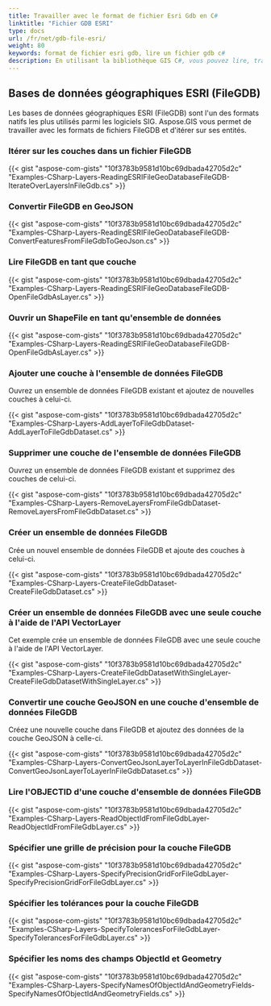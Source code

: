 ```yaml
---
title: Travailler avec le format de fichier Esri Gdb en C#
linktitle: "Fichier GDB ESRI"
type: docs
url: /fr/net/gdb-file-esri/
weight: 80
keywords: format de fichier esri gdb, lire un fichier gdb c#
description: En utilisant la bibliothèque GIS C#, vous pouvez lire, travailler, convertir ou manipuler le format de fichier FileGDB des bases de données géographiques ESRI.
---
```


## **Bases de données géographiques ESRI (FileGDB)**
Les bases de données géographiques ESRI (FileGDB) sont l'un des formats natifs les plus utilisés parmi les logiciels SIG. Aspose.GIS vous permet de travailler avec les formats de fichiers FileGDB et d'itérer sur ses entités.

### **Itérer sur les couches dans un fichier FileGDB**
{{< gist "aspose-com-gists" "10f3783b9581d10bc69dbada42705d2c" "Examples-CSharp-Layers-ReadingESRIFileGeoDatabaseFileGDB-IterateOverLayersInFileGdb.cs" >}}

### **Convertir FileGDB en GeoJSON**
{{< gist "aspose-com-gists" "10f3783b9581d10bc69dbada42705d2c" "Examples-CSharp-Layers-ReadingESRIFileGeoDatabaseFileGDB-ConvertFeaturesFromFileGdbToGeoJson.cs" >}}

### **Lire FileGDB en tant que couche**
{{< gist "aspose-com-gists" "10f3783b9581d10bc69dbada42705d2c" "Examples-CSharp-Layers-ReadingESRIFileGeoDatabaseFileGDB-OpenFileGdbAsLayer.cs" >}}

### **Ouvrir un ShapeFile en tant qu'ensemble de données**
{{< gist "aspose-com-gists" "10f3783b9581d10bc69dbada42705d2c" "Examples-CSharp-Layers-ReadingESRIFileGeoDatabaseFileGDB-OpenFileGdbAsLayer.cs" >}}

### **Ajouter une couche à l'ensemble de données FileGDB**
Ouvrez un ensemble de données FileGDB existant et ajoutez de nouvelles couches à celui-ci.

{{< gist "aspose-com-gists" "10f3783b9581d10bc69dbada42705d2c" "Examples-CSharp-Layers-AddLayerToFileGdbDataset-AddLayerToFileGdbDataset.cs" >}}

### **Supprimer une couche de l'ensemble de données FileGDB**
Ouvrez un ensemble de données FileGDB existant et supprimez des couches de celui-ci.

{{< gist "aspose-com-gists" "10f3783b9581d10bc69dbada42705d2c" "Examples-CSharp-Layers-RemoveLayersFromFileGdbDataset-RemoveLayersFromFileGdbDataset.cs" >}}

### **Créer un ensemble de données FileGDB**
Crée un nouvel ensemble de données FileGDB et ajoute des couches à celui-ci.

{{< gist "aspose-com-gists" "10f3783b9581d10bc69dbada42705d2c" "Examples-CSharp-Layers-CreateFileGdbDataset-CreateFileGdbDataset.cs" >}}

### **Créer un ensemble de données FileGDB avec une seule couche à l'aide de l'API VectorLayer**
Cet exemple crée un ensemble de données FileGDB avec une seule couche à l'aide de l'API VectorLayer.

{{< gist "aspose-com-gists" "10f3783b9581d10bc69dbada42705d2c" "Examples-CSharp-Layers-CreateFileGdbDatasetWithSingleLayer-CreateFileGdbDatasetWithSingleLayer.cs" >}}

### **Convertir une couche GeoJSON en une couche d'ensemble de données FileGDB**
Créez une nouvelle couche dans FileGDB et ajoutez des données de la couche GeoJSON à celle-ci.

{{< gist "aspose-com-gists" "10f3783b9581d10bc69dbada42705d2c" "Examples-CSharp-Layers-ConvertGeoJsonLayerToLayerInFileGdbDataset-ConvertGeoJsonLayerToLayerInFileGdbDataset.cs" >}}

### **Lire l'OBJECTID d'une couche d'ensemble de données FileGDB**
{{< gist "aspose-com-gists" "10f3783b9581d10bc69dbada42705d2c" "Examples-CSharp-Layers-ReadObjectIdFromFileGdbLayer-ReadObjectIdFromFileGdbLayer.cs" >}}

### **Spécifier une grille de précision pour la couche FileGDB**
{{< gist "aspose-com-gists" "10f3783b9581d10bc69dbada42705d2c" "Examples-CSharp-Layers-SpecifyPrecisionGridForFileGdbLayer-SpecifyPrecisionGridForFileGdbLayer.cs" >}}

### **Spécifier les tolérances pour la couche FileGDB**
{{< gist "aspose-com-gists" "10f3783b9581d10bc69dbada42705d2c" "Examples-CSharp-Layers-SpecifyTolerancesForFileGdbLayer-SpecifyTolerancesForFileGdbLayer.cs" >}}

### **Spécifier les noms des champs ObjectId et Geometry**
{{< gist "aspose-com-gists" "10f3783b9581d10bc69dbada42705d2c" "Examples-CSharp-Layers-SpecifyNamesOfObjectIdAndGeometryFields-SpecifyNamesOfObjectIdAndGeometryFields.cs" >}}
